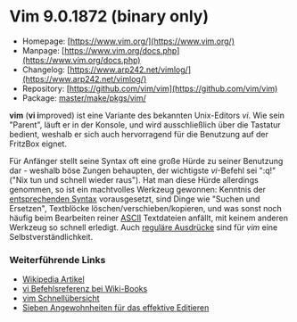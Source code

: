 # Vim 9.0.1872 (binary only)
 - Homepage: [https://www.vim.org/](https://www.vim.org/)
 - Manpage: [https://www.vim.org/docs.php](https://www.vim.org/docs.php)
 - Changelog: [https://www.arp242.net/vimlog/](https://www.arp242.net/vimlog/)
 - Repository: [https://github.com/vim/vim](https://github.com/vim/vim)
 - Package: [master/make/pkgs/vim/](https://github.com/Freetz-NG/freetz-ng/tree/master/make/pkgs/vim/)

**vim** (**vi i**mproved)
ist eine Variante des bekannten Unix-Editors *vi*. Wie sein "Parent",
läuft er in der Konsole, und wird ausschließlich über die Tastatur
bedient, weshalb er sich auch hervorragend für die Benutzung auf der
FritzBox eignet.

Für Anfänger stellt seine Syntax oft eine große Hürde zu seiner
Benutzung dar - weshalb böse Zungen behaupten, der wichtigste
*vi*-Befehl sei ":q!" ("Nix tun und schnell wieder raus"). Hat man
diese Hürde allerdings genommen, so ist ein machtvolles Werkzeug
gewonnen: Kenntnis der [entsprechenden
Syntax](http://de.wikibooks.org/wiki/Vi_Befehlsreferenz:_%C3%9Cbersicht)
vorausgesetzt, sind Dinge wie "Suchen und Ersetzen", Textblöcke
löschen/verschieben/kopieren, und was sonst noch häufig beim Bearbeiten
reiner [ASCII](http://de.wikipedia.org/wiki/Ascii)
Textdateien anfällt, mit keinem anderen Werkzeug so schnell erledigt.
Auch [reguläre
Ausdrücke](http://de.wikipedia.org/wiki/Reguläre_Ausdrücke)
sind für *vim* eine Selbstverständlichkeit.

### Weiterführende Links

-   [Wikipedia Artikel](http://de.wikipedia.org/wiki/Vim)
-   [vi Befehlsreferenz bei Wiki-Books](http://de.wikibooks.org/wiki/Vi_Befehlsreferenz:_%C3%9Cbersicht)
-   [vim Schnellübersicht](http://tnerual.eriogerg.free.fr/vimqrc-ge.pdf)
-   [Sieben Angewohnheiten für das effektive Editieren](http://www.moolenaar.net/habits_de.pdf)


